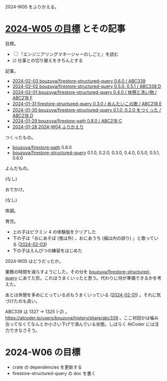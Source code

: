 2024-W05 をふりかえる。

# [2024-W05 の目標][2024-01-28] とその記事

目標。

- ☐ 『エンジニアリングマネージャーのしごと』を読む
- ☑ 仕事との切り替えをきちんとする

記事。

- [2024-02-03 bouzuya/firestore-structured-query 0.6.0 / ABC339][2024-02-03]
- [2024-02-02 bouzuya/firestore-structured-query 0.5.0, 0.5.1 / ABC338 D][2024-02-02]
- [2024-02-01 bouzuya/firestore-structured-query 0.4.0 / 休憩と洗い物 / ABC218 F][2024-02-01]
- [2024-01-31 firestore-structured-query 0.3.0 / めんたいこの歌 / ABC218 E][2024-01-31]
- [2024-01-30 bouzuya/firestore-structured-query 0.1.0, 0.2.0 をつくった / ABC218 D][2024-01-30]
- [2024-01-29 bouzuya/firestore-path 0.8.0 / ABC218 C][2024-01-29]
- [2024-01-28 2024-W04 ふりかえり][2024-01-28]

つくったもの。

- [bouzuya/firestore-path] 0.8.0
- [bouzuya/firestore-structured-query] 0.1.0, 0.2.0, 0.3.0, 0.4.0, 0.5.0, 0.5.1, 0.6.0

よんだもの。

(なし)

おでかけ。

(なし)

体調。

育児。

- 上の子はピクミン 4 の体験版をクリアした
- 下の子は「おにあそぼ (鬼は外) 、おにあうち (福は内の誤り) 」と歌っている ([2024-02-03])
- 下の子はえんぴつの練習をはじめた

2024-W05 はどうだったか。

業務の時間を減らすようにした。その分を [bouzuya/firestore-structured-query] にあてた形。これはうまくいったと思う。代わりに何が準備できるかを考えた。

あとは休憩を多めにとっている点もうまくいっている ([2024-02-01]) 。それに気づけたのも良い。

ABC339 は 1327 → 1325 (-2) 。 <https://atcoder.jp/users/bouzuya/history/share/abc339> 。ここ何回かは噛み合ってなくてなんとか小さい下げで済んでいる状態。しばらく AtCoder には注力できなさそう。

# 2024-W06 の目標

- crate の dependencies を更新する
- firestore-structured-query の doc を書く

[2024-01-28]: https://blog.bouzuya.net/2024/01/28/
[2024-01-29]: https://blog.bouzuya.net/2024/01/29/
[2024-01-30]: https://blog.bouzuya.net/2024/01/30/
[2024-01-31]: https://blog.bouzuya.net/2024/01/31/
[2024-02-01]: https://blog.bouzuya.net/2024/02/01/
[2024-02-02]: https://blog.bouzuya.net/2024/02/02/
[2024-02-03]: https://blog.bouzuya.net/2024/02/03/
[bouzuya/firestore-path]: https://github.com/bouzuya/firestore-path
[bouzuya/firestore-structured-query]: https://github.com/bouzuya/firestore-structured-query
